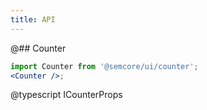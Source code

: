 ```yaml
---
title: API
---
```


@## Counter

```jsx
import Counter from '@semcore/ui/counter';
<Counter />;
```

@typescript ICounterProps
